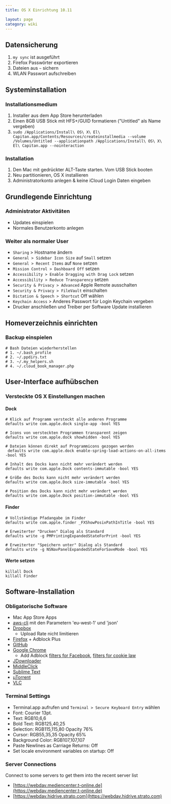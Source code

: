 ```yaml
---
title: OS X Einrichtung 10.11

layout: page
category: wiki
---
```


## Datensicherung

1. `my sync` ist ausgeführt
2. Firefox Passwörter exportieren
3. Dateien aus `~` sichern
4. WLAN Passwort aufschreiben

## Systeminstallation

### Installationsmedium

1. Installer aus dem App Store herunterladen
2. Einen 8GB USB Stick mit HFS+/GUID formatieren ("Untitled" als Name vergeben)
3. `sudo /Applications/Install\ OS\ X\ El\ Capitan.app/Contents/Resources/createinstallmedia --volume /Volumes/Untitled --applicationpath /Applications/Install\ OS\ X\ El\ Capitan.app --nointeraction`

### Installation

1. Den Mac mit gedrückter ALT-Taste starten. Vom USB Stick booten
2. Neu partitionieren, OS X installieren
3. Administratorkonto anlegen & keine iCloud Login Daten eingeben
 
## Grundlegende Einrichtung

### Administrator Aktivitäten
 
- Updates einspielen
- Normales Benutzerkonto anlegen
 
### Weiter als normaler User
 
- `Sharing` > Hostname ändern
- `General > Sidebar Icon Size` auf `Small` setzen
- `General > Recent Items` auf `None` setzen
- `Mission Control > Dashboard Off` setzen
- `Accessibility > Enable Dragging with Drag Lock` setzen
- `Accessibility > Reduce Transparency` setzen
- `Security & Privacy > Advanced` Apple Remote ausschalten
- `Security & Privacy > FileVault` einschalten
- `Dictation & Speech > Shortcut` Off wählen
- `Keychain Access` > Anderes Passwort für Login Keychain vergeben
- Drucker anschließen und Treiber per Software Update installieren
 
## Homeverzeichnis einrichten

### Backup einspielen

    # Bash Dateien wiederherstellen
    # 1. ~/.bash_profile
    # 2. ~/.ppdirs.txt
    # 3. ~/.my_helpers.sh
    # 4. ~/.cloud_book_manager.php

## User-Interface aufhübschen
 
### Versteckte OS X Einstellungen machen

#### Dock 

    # Klick auf Programm versteckt alle anderen Programme
    defaults write com.apple.dock single-app -bool YES

    # Icons von versteckten Programmen transparent zeigen
    defaults write com.apple.dock showhidden -bool YES
 
    # Dateien können direkt auf Programmicons gezogen werden
     defaults write com.apple.dock enable-spring-load-actions-on-all-items -bool YES
 
    # Inhalt des Docks kann nicht mehr verändert werden
    defaults write com.apple.Dock contents-immutable -bool YES

    # Größe des Docks kann nicht mehr verändert werden
    defaults write com.apple.Dock size-immutable -bool YES

    # Position des Docks kann nicht mehr verändert werden
    defaults write com.apple.Dock position-immutable -bool YES

#### Finder 

    # Vollständige Pfadangabe im Finder
    defaults write com.apple.finder _FXShowPosixPathInTitle -bool YES
 
    # Erweiterter "Drucken" Dialog als Standard
    defaults write -g PMPrintingExpandedStateForPrint -bool YES
 
    # Erweiterter "Speichern unter" Dialog als Standard
    defaults write -g NSNavPanelExpandedStateForSaveMode -bool YES

#### Werte setzen

    killall Dock
    killall Finder

## Software-Installation

### Obligatorische Software

- Mac App Store Apps
- [aws-cli](https://aws.amazon.com/cli/) mit den Parametern 'eu-west-1' und 'json'
- [Dropbox](https://www.dropbox.com/)
  - Upload Rate nicht limitieren
- [Firefox](https://www.mozilla.org/en-US/firefox/new/) + Adblock Plus
- [GitHub](https://desktop.github.com/)
- [Google Chrome](https://www.google.com/landing/chrome/beta/)
  - Add Adblock [filters for Facebook](http://facebook.adblockplus.me/en/), [filters for cookie law](http://prebake.eu/)
- [JDownloader](http://jdownloader.org/download/index)
- [MiddleClick](http://clement.beffa.org/labs/projects/middleclick/)
- [Sublime Text](http://www.sublimetext.com/)
- [µTorrent](http://www.utorrent.com)
- [VLC](http://www.videolan.org/vlc)

### Terminal Settings

- Terminal.app aufrufen und `Terminal > Secure Keyboard Entry` wählen
- Font: Courier 13pt.
- Text: RGB10,6,6
- Bold Text: RGB125,40,25
- Selection: RGB115,115,80 Opacity 76%
- Cursor: RGB55,35,35 Opacity 65%
- Background Color: RGB107,107,107
- Paste Newlines as Carriage Returns: Off
- Set locale environment variables on startup: Off

### Server Connections
Connect to some servers to get them into the recent server list

- [https://webdav.mediencenter.t-online.de](https://webdav.mediencenter.t-online.de)
- [https://webdav.hidrive.strato.com](https://webdav.hidrive.strato.com)
